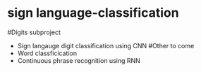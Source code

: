 # sign language-classification

#Digits subproject
 - Sign langauge digit classification using CNN
#Other to come
 - Word classficication
 - Continuous phrase recognition using RNN
